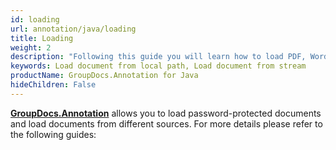 ```yaml
---
id: loading
url: annotation/java/loading
title: Loading
weight: 2
description: "Following this guide you will learn how to load PDF, Word, Excel, PowerPoint documents by local file path, stream or third-party storage for further processing with GroupDocs.Annotation for Java API."
keywords: Load document from local path, Load document from stream
productName: GroupDocs.Annotation for Java
hideChildren: False
---
```

**[GroupDocs.Annotation](https://products.groupdocs.com/annotation/java)** allows you to load password-protected documents and load documents from different sources. For more details please refer to the following guides: